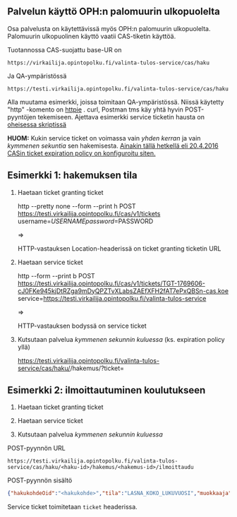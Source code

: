 ## Palvelun käyttö OPH:n palomuurin ulkopuolelta

Osa palvelusta on käytettävissä myös OPH:n palomuurin ulkopuolelta. Palomuurin ulkopuolinen käyttö vaatii CAS-tiketin käyttöä.

Tuotannossa CAS-suojattu base-UR on

    https://virkailija.opintopolku.fi/valinta-tulos-service/cas/haku

Ja QA-ympäristössä

    https://testi.virkailija.opintopolku.fi/valinta-tulos-service/cas/haku

Alla muutama esimerkki, joissa toimitaan QA-ympäristössä.
Niissä käytetty "http" -komento on [httpie](http://httpie.org/) . curl, Postman tms käy yhtä hyvin POST-pyyntöjen tekemiseen.
Ajettava esimerkki service ticketin hausta on [oheisessa skriptissä](./get-cas-ticket.bash)

**HUOM:** Kukin service ticket on voimassa vain _yhden kerran_ ja vain _kymmenen sekuntia_ sen hakemisesta. [Ainakin tällä hetkellä eli 20.4.2016 CASin ticket expiration policy on konfiguroitu siten.](https://github.com/Opetushallitus/authentication/blob/e9d9204f0c876c1292a34b60d16e2af9bbf9a5db/cas/src/main/webapp/WEB-INF/spring-configuration/ticketExpirationPolicies.xml#L38-L41)
## Esimerkki 1: hakemuksen tila

1. Haetaan ticket granting ticket

    http --pretty none --form --print h POST https://testi.virkailija.opintopolku.fi/cas/v1/tickets username=$USERNAME password=$PASSWORD

    =>

    HTTP-vastauksen Location-headerissä on ticket granting ticketin URL

2. Haetaan service ticket

    http --form --print b POST https://testi.virkailija.opintopolku.fi/cas/v1/tickets/TGT-1769606-cJ0FKe945kjDtRZga9mDyQPZTvXLabsZAEfXFH2fAT7ePxQBSn-cas.koe service=https://testi.virkailija.opintopolku.fi/valinta-tulos-service

    =>

    HTTP-vastauksen bodyssä on service ticket

3. Kutsutaan palvelua *kymmenen sekunnin kuluessa* (ks. expiration policy yllä)

    https://testi.virkailija.opintopolku.fi/valinta-tulos-service/cas/haku/<haku-id>/hakemus/<hakemus-id>?ticket=<ticket>

## Esimerkki 2: ilmoittautuminen koulutukseen

1. Haetaan ticket granting ticket

2. Haetaan service ticket

3. Kutsutaan palvelua *kymmenen sekunnin kuluessa*

POST-pyynnön URL

    https://testi.virkailija.opintopolku.fi/valinta-tulos-service/cas/haku/<haku-id>/hakemus/<hakemus-id>/ilmoittaudu

POST-pyynnön sisältö

```json
{"hakukohdeOid":"<hakukohde>","tila":"LASNA_KOKO_LUKUVUOSI","muokkaaja":"henkilö:<oid>","selite":"Ilmoittautuminen Oili palvelussa"}
```

Service ticket toimitetaan `ticket` headerissa.
